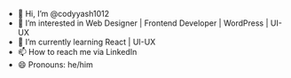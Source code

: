 - 👋 Hi, I’m @codyyash1012
- 👀 I’m interested in Web Designer | Frontend Developer | WordPress | UI-UX
- 🌱 I’m currently learning React | UI-UX
- 📫 How to reach me via LinkedIn
- 😄 Pronouns: he/him

<!---
codyyash1012/codyyash1012 is a ✨ special ✨ repository because its `README.md` (this file) appears on your GitHub profile.
You can click the Preview link to take a look at your changes.
--->
